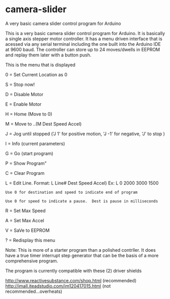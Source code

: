 camera-slider
=============

A very basic camera slider control program for Arduino

This is a very basic camera slider control program for Arduino.  It is basically a single axis 
stepper motor controller.  It has a menu driven interface that is acessed via any serial terminal 
including the one built into the Arduino IDE at 9600 baud.  The controller can store up to 24 moves/dwells 
in EEPROM and replay them later with a button push.

This is the menu that is displayed


0 = Set Current Location as 0

S = Stop now!

D = Disable Motor

E = Enable Motor

H = Home (Move to 0)

M = Move to ..(M Dest Speed Accel)

J = Jog until stopped ('J 1' for positive motion, 'J -1' for negative, 'J' to stop )

I = Info (current parameters)


G = Go (start program)

P = Show Program"

C = Clear Program

L = Edit Line.  Format: L Line# Dest Speed Accel)  Ex: L 0 2000 3000 1500

	Use 0 for destination and speed to indicate end of program
	
	Use 0 for speed to indicate a pause.  Dest is pause in milliseconds
      
R = Set Max Speed

A = Set Max Accel

V = SaVe to EEPROM

? = Redisplay this menu


Note:  This is more of a starter program than a polished contrller.  It does have a true timer 
interrupt step generator that can be the basis of a more comprehensive program.

The program is currently compatible with these (2) driver shields

http://www.reactivesubstance.com/shop.html (recommended)
http://imall.iteadstudio.com/im120417015.html (not recommended...overheats)


